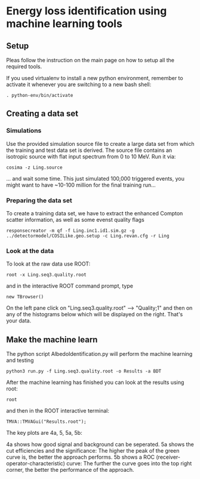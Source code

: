 # Energy loss identification using machine learning tools

## Setup

Pleas follow the instruction on the main page on how to setup all the required tools.

If you used virtualenv to install a new python environment, remember to activate it whenever you are switching to a new bash shell:
```
. python-env/bin/activate
```

## Creating a data set

### Simulations

Use the provided simulation source file to create a large data set from which the training and test data set is derived.
The source file contains an isotropic source with flat input spectrum from 0 to 10 MeV.
Run it via:

```
cosima -z Ling.source
```
... and wait some time. This just simulated 100,000 triggered events, you might want to have ~10-100 million for the final training run...



### Preparing the data set

To create a training data set, we have to extract the enhanced Compton scatter information, as well as some evenst quality flags
```
responsecreator -m qf -f Ling.inc1.id1.sim.gz -g ../detectormodel/COSILike.geo.setup -c Ling.revan.cfg -r Ling
```

### Look at the data

To look at the raw data use ROOT:
```
root -x Ling.seq3.quality.root
```
and in the interactive ROOT command prompt, type
```
new TBrowser()
```
On the left pane click on "Ling.seq3.quality.root" --> "Quality;1" and then on any of the histograms below which will be displayed on the right. That's your data.



## Make the machine learn

The python script AlbedoIdentification.py will perform the machine learning and testing
```
python3 run.py -f Ling.seq3.quality.root -o Results -a BDT
```

After the machine learning has finished you can look at the results using root:
```
root
```
and then in the ROOT interactive terminal:
```
TMVA::TMVAGui("Results.root");
```
The key plots are 4a, 5, 5a, 5b:

4a shows how good signal and background can be seperated. 5a shows the cut efficiencies and the significance: The higher the peak of the green curve is, the better the approach performs. 5b shows a ROC (receiver-operator-characteristic) curve: The further the curve goes into the top right corner, the better the performance of the approach.





